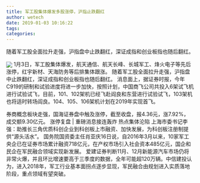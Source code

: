 ```yaml
---
title: 军工股集体爆发多股涨停，沪指止跌翻红
author: wetech
date: 2019-01-03 10:16:22
tags: 
categories: 
---
```

随着军工股全面拉升走强，沪指盘中止跌翻红，深证成指和创业板指也随后翻红。
<!-- more -->
<img align="center" border="0" src="https://imgcdn.yicai.com/uppics/images/2019/01/651ffafc76ad64ddef49c620935ea3a1.jpg" />
1月3日，军工股集体爆发，航天通信、航天长峰、长城军工、烽火电子等先后涨停，红宇新材、天海防务等后排集体跟涨。
随着军工股全面拉升走强，沪指盘中止跌翻红，深证成指和创业板指也随后翻红。
消息面上，据证券时报，今年C919的研制和试验进度将进一步加快，按照计划，中国商飞公司共投入6架试飞机进行试验试飞，目前，101、102架机已经飞赴阎良和东营进行试验试飞，103架机也将适时转场阎良。104、105、106架机计划在2019年实现首飞。
 
 
券商概念板块走强，国海证券盘中触及涨停，截至收盘，报4.36元，涨7.92%，成交额9.30亿元。
涨停复盘 | 重磅消息接连轰炸 热点集体沦陷
上海市委书记李强：助推长三角优质科创企业到科创板上市融资、加快发展，为科创板注册制提供“源头活水”。
国务院国资委主任肖亚庆16日说，自2016年3月以来，10家军工央企已在证券市场累计融资718亿元，在产权市场引入社会资本485亿元，国企和民企在军民融合领域实现新发展。
爱建证券判断11月、12月新能源汽车市场仍将非常火爆，并且环比增速要高于三季度的数据，全年可能超120万辆。中信建投认为，进入2018年，军工行业基本面拐点逐步显现，军民融合由规划进入实质落地阶段，重点领域有望突破。
